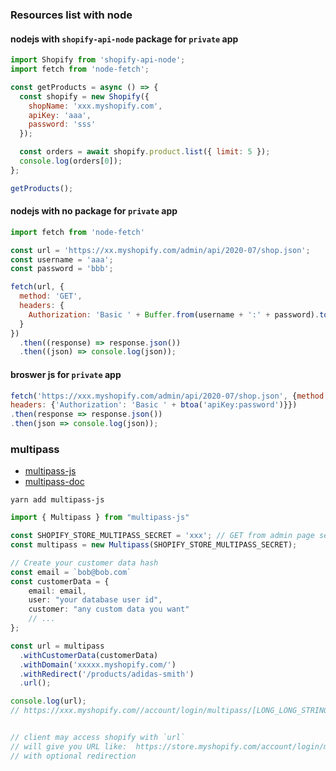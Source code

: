 ### Resources list with node

#### nodejs with `shopify-api-node` package for `private` app
```js
import Shopify from 'shopify-api-node';
import fetch from 'node-fetch';

const getProducts = async () => {
  const shopify = new Shopify({
    shopName: 'xxx.myshopify.com',
    apiKey: 'aaa',
    password: 'sss'
  });

  const orders = await shopify.product.list({ limit: 5 });
  console.log(orders[0]);
};

getProducts();
```

#### nodejs with no package for `private` app
```js
import fetch from 'node-fetch'

const url = 'https://xx.myshopify.com/admin/api/2020-07/shop.json';
const username = 'aaa';
const password = 'bbb';

fetch(url, {
  method: 'GET',
  headers: {
    Authorization: 'Basic ' + Buffer.from(username + ':' + password).toString('base64')
  }
})
  .then((response) => response.json())
  .then((json) => console.log(json));

```

#### broswer js for `private` app

```js
fetch('https://xxx.myshopify.com/admin/api/2020-07/shop.json', {method:'GET',
headers: {'Authorization': 'Basic ' + btoa('apiKey:password')}})
.then(response => response.json())
.then(json => console.log(json));
```

### multipass

 - [multipass-js](https://github.com/softmarshmallow/multipass-js)
 - [multipass-doc](https://shopify.dev/docs/admin-api/rest/reference/plus/multipass)

```
yarn add multipass-js
```

```ts
import { Multipass } from "multipass-js"

const SHOPIFY_STORE_MULTIPASS_SECRET = 'xxx'; // GET from admin page setting => checkout => enable Multipass loginultip
const multipass = new Multipass(SHOPIFY_STORE_MULTIPASS_SECRET);

// Create your customer data hash
const email = `bob@bob.com`
const customerData = {
    email: email,
    user: "your database user id",
    customer: "any custom data you want"
    // ...
};

const url = multipass
  .withCustomerData(customerData)
  .withDomain('xxxxx.myshopify.com/')
  .withRedirect('/products/adidas-smith')
  .url();

console.log(url);
// https://xxx.myshopify.com//account/login/multipass/[LONG_LONG_STRING]


// client may access shopify with `url`
// will give you URL like:  https://store.myshopify.com/account/login/multipass/<MULTIPASS-TOKEN>
// with optional redirection
```
